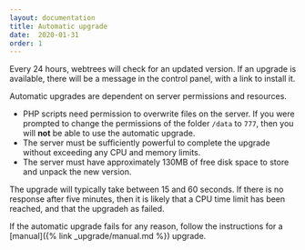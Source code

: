 ```yaml
---
layout: documentation
title: Automatic upgrade
date:  2020-01-31
order: 1
---
```


Every 24 hours, webtrees will check for an updated version.
If an upgrade is available, there will be a message in the control panel,
with a link to install it.

Automatic upgrades are dependent on server permissions and resources.
 
* PHP scripts need permission to overwrite files on the server.
If you were prompted to change the permissions of the folder `/data` to `777`,
then you will **not** be able to use the automatic upgrade.
* The server must be sufficiently powerful to complete the
upgrade without exceeding any CPU and memory limits.
* The server must have approximately 130MB of free disk space
to store and unpack the new version.
  
The upgrade will typically take between 15 and 60 seconds.
If there is no response after five minutes, then it is likely
that a CPU time limit has been reached, and that the upgradeh as failed.
  
If the automatic upgrade fails for any reason, follow the
instructions for a [manual]({% link _upgrade/manual.md %}) upgrade.
